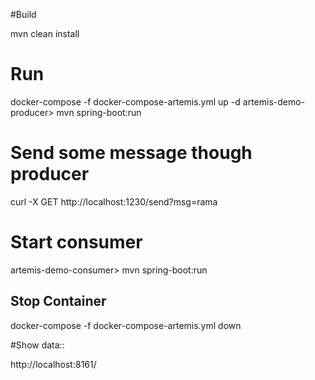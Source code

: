 #Build

mvn clean install

# Run
docker-compose -f docker-compose-artemis.yml up -d
artemis-demo-producer> mvn spring-boot:run

# Send some message though producer

curl -X GET http://localhost:1230/send?msg=rama

# Start consumer
artemis-demo-consumer> mvn spring-boot:run

## Stop Container

docker-compose -f docker-compose-artemis.yml down

#Show data::

http://localhost:8161/


